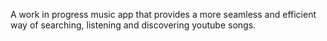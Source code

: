 A work in progress music app that provides a more seamless and efficient way of searching, listening and discovering youtube songs.
